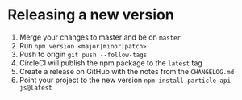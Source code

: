 # Releasing a new version

1. Merge your changes to master and be on `master`
2. Run `npm version <major|minor|patch>`
3. Push to origin `git push --follow-tags`
4. CircleCI will publish the npm package to the `latest` tag
5. Create a release on GitHub with the notes from the `CHANGELOG.md`
6. Point your project to the new version `npm install particle-api-js@latest`